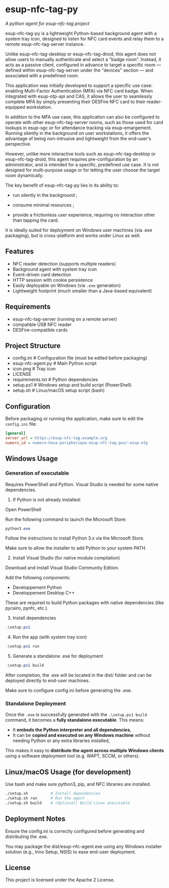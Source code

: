 # esup-nfc-tag-py 
*A python agent for esup-nfc-tag project*

esup-nfc-tag-py is a lightweight Python-based background agent with a system tray icon, 
designed to listen for NFC card events and relay them to a remote esup-nfc-tag-server instance.

Unlike esup-nfc-tag-desktop or esup-nfc-tag-droid, this agent does not allow users to manually authenticate 
and select a "badge room". 
Instead, it acts as a passive client, configured in advance to target a specific room —
defined within esup-nfc-tag-server under the "devices" section — and associated with a predefined room.

This application was initially developed to support a specific use case: 
enabling Multi-Factor Authentication (MFA) via NFC card badge.
When integrated with esup-otp-api and CAS, it allows the user to seamlessly complete MFA by simply presenting 
their DESFire NFC card to their reader-equipped workstation.

In addition to the MFA use case, this application can also be configured to operate with other 
esup-nfc-tag-server rooms, such as those used for card lookups in esup-sgc 
or for attendance tracking via esup-emargement.
Running silently in the background on user workstations, 
it offers the advantage of being non-intrusive and lightweight from the end-user's perspective.

However, unlike more interactive tools such as esup-nfc-tag-desktop or esup-nfc-tag-droid, 
this agent requires pre-configuration by an administrator, 
and is intended for a specific, predefined use case.
It is not designed for multi-purpose usage or for letting the user choose the target room dynamically.

The key benefit of esup-nfc-tag-py lies in its ability to:

- run silently in the background ;

- consume minimal resources ;

- provide a frictionless user experience, requiring no interaction other than tapping the card.

It is ideally suited for deployment on Windows user machines (via .exe packaging), but is cross-platform and works under Linux as well.

## Features

- NFC reader detection (supports multiple readers)
- Background agent with system tray icon
- Event-driven card detection
- HTTP session with cookie persistence
- Easily deployable on Windows (via `.exe` generation)
- Lightweight footprint (much smaller than a Java-based equivalent)

## Requirements

- esup-nfc-tag-server (running on a remote server)
- compatible USB NFC reader
- DESFire-compatible cards

## Project Structure

- config.ini # Configuration file (must be edited before packaging)
- esup-nfc-agent.py # Main Python script
- icon.png # Tray icon
- LICENSE
- requirements.txt # Python dependencies
- setup.ps1 # Windows setup and build script (PowerShell)
- setup.sh # Linux/macOS setup script (bash)


## Configuration

Before packaging or running the application, make sure to edit the `config.ini` file:

```ini
[general]
server_url = https://esup-nfc-tag.example.org
numero_id = numero-hexa-peripherique-esup-nfc-tag-pour-esup-otp
```

## Windows Usage

### Generation of executable

Requires PowerShell and Python. Visual Studio is needed for some native dependencies.

1. If Python is not already installed:

Open PowerShell

Run the following command to launch the Microsoft Store:

```powershell
python3.exe
```

Follow the instructions to install Python 3.x via the Microsoft Store.

Make sure to allow the installer to add Python to your system PATH.

2. Install Visual Studio (for native module compilation)

Download and install Visual Studio Community Edition.

Add the following components:

- Developpement Python
- Developpement Desktop C++

These are required to build Python packages with native dependencies (like pycairo, pynfc, etc.).

3. Install dependencies
```powershell
.\setup.ps1
```

4. Run the app (with system tray icon)
```powershell
.\setup.ps1 run
```

5. Generate a standalone .exe for deployment
```powershell
.\setup.ps1 build
```

After completion, the .exe will be located in the dist/ folder and can be deployed directly to end-user machines.

Make sure to configure config.ini before generating the .exe.

### Standalone Deployment

Once the `.exe` is successfully generated with the `.\setup.ps1 build` command, it becomes a **fully standalone executable**. This means:

- It **embeds the Python interpreter and all dependencies**,
- It can be **copied and executed on any Windows machine** without needing Python or any extra libraries installed,

This makes it easy to **distribute the agent across multiple Windows clients** using a software deployment tool (e.g. WAPT, SCCM, or others).

## Linux/macOS Usage (for development)
Use bash and make sure python3, pip, and NFC libraries are installed.
```bash
./setup.sh          # Install dependencies
./setup.sh run      # Run the agent
./setup.sh build    # (Optional) Build Linux executable
```

## Deployment Notes
Ensure the config.ini is correctly configured before generating and distributing the .exe.

You may package the dist/esup-nfc-agent.exe using any Windows installer solution (e.g., Inno Setup, NSIS) to ease end-user deployment.

## License
This project is licensed under the Apache 2 License.
